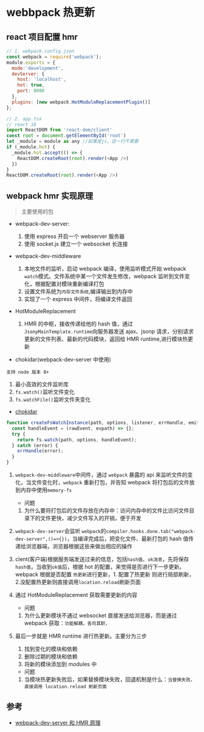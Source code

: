 # webbpack 热更新

## react 项目配置 hmr

```js
// 1. webpack.config.json
const webpack = require('webpack');
module.exports = {
  mode:'development',
  devServer: {
    host: 'localhost',
    hot: true,
    port: 8080
  },
  plugins: [new webpack.HotModuleReplacementPlugin()]
};

// 2. app.tsx
// react 18
import ReactDOM from 'react-dom/client'
const root = document.getElementById('root')
let _module = module as any //如果是js，这一行不需要
if (_module.hot) {
  _module.hot.accept(() => {
    ReactDOM.createRoot(root).render(<App />)
  })
}
ReactDOM.createRoot(root).render(<App />)
```

## webpack hmr 实现原理

> 主要使用的包

- webpack-dev-server:

  1. 使用 express 开启一个 webserver 服务器
  2. 使用 socket.js 建立一个 websocket 长连接

- webpack-dev-middleware

  1. 本地文件的监听，启动 webpack 编译，使用监听模式开始 webpack `watch`模式。文件系统中某一个文件发生修改，webpack 监听到文件变化，根据配置对模块重新编译打包
  2. 设置文件系统为`内存文件系统`,编译输出到内存中
  3. 实现了一个 express 中间件，将编译文件返回

- HotModuleReplacement

  1. HMR 的中枢，接收传递给他的 hash 值，通过`JsonpMainTemplate.runtime`向服务器发送 ajax、jsonp 请求，分别请求更新的文件列表、最新的代码模块，返回给 HMR runtime,进行模块热更新

- chokidar(webpack-dev-server 中使用)

`支持 node 版本 8+`

1. 最小高效的文件监听库
2. `fs.watch()`监听文件变化
3. `fs.watchFile()`监听文件夹变化

- [chokidar](chokidar.md)

```js
function createFsWatchInstance(path, options, listener, errHandle, emitRaw) {
  const handleEvent = (rawEvent, evpath) => {};
  try {
    return fs.watch(path, options, handleEvent);
  } catch (error) {
    errHandle(error);
  }
}
```

1. `webpack-dev-middleware`中间件，通过 `webpack` 暴露的 api 来监听文件的变化，当文件变化时，`webpack` 重新打包，并告知 webpack 将打包后的文件放到内存中使用`memory-fs`

   - 问题

   1. 为什么要将打包后的文件存放在内存中：访问内存中的文件比访问文件目录下的文件更快，减少文件写入的开销，便于开发

2. `webpack-dev-server`会监听 `webpack`的`compiler.hooks.done.tab("webpack-dev-server",()=>{})`，当编译完成后，把变化文件、最新打包的 hash 值传递给浏览器端，浏览器根据这些来做出相应的操作
3. clent(客户端)根据服务端发送过来的信息，包括`hash值`、`ok消息`，先将保存`hash值`，当收到`ok值`后，根据 hot 的配置，来觉得是否进行下一步更新。webpack 根据是否配置 `热更新`进行更新，1. 配置了热更新 则进行局部刷新，2.没配置热更新则直接调用`location.reload`刷新页面
4. 通过 HotModuleReplacement 获取需要更新的内容

   - 问题

   1. 为什么更新模块不通过 websocket 直接发送给浏览器，而是通过 webpack 获取：`功能解耦，各司其职，`

5. 最后一步就是 HMR runtime 进行热更新。主要分为三步
   1. 找到变化的模块和依赖
   2. 删除过期的模块和依赖
   3. 将新的模块添加到 modules 中
   - 问题
   1. 当模块热更新失败后，如果替换模块失败，回退机制是什么：`当替换失败，直接调用 location.reload 刷新页面`

## 参考

- [webpack-dev-server 和 HMR 原理](https://codeantenna.com/a/30Lyrr1nV5)
